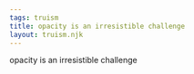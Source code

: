 ```yaml
---
tags: truism
title: opacity is an irresistible challenge
layout: truism.njk
---
```


opacity is an irresistible challenge